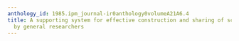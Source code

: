 ```yaml
---
anthology_id: 1985.ipm_journal-ir0anthology0volumeA21A6.4
title: A supporting system for effective construction and sharing of scientific databases
  by general researchers
---
```

